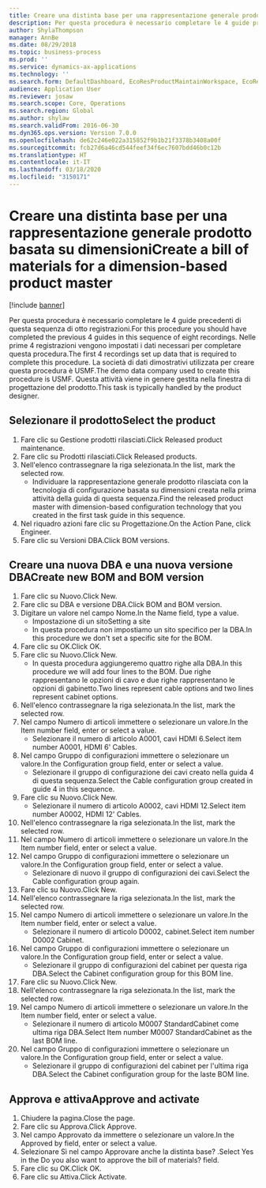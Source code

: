 ```yaml
---
title: Creare una distinta base per una rappresentazione generale prodotto basata su dimensioni
description: Per questa procedura è necessario completare le 4 guide precedenti di questa sequenza di otto registrazioni.
author: ShylaThompson
manager: AnnBe
ms.date: 08/29/2018
ms.topic: business-process
ms.prod: ''
ms.service: dynamics-ax-applications
ms.technology: ''
ms.search.form: DefaultDashboard, EcoResProductMaintainWorkspace, EcoResProductOpenCasesFormPart, EcoResProductDetailsExtended, BOMConsistOf, BOMTable, InventItemIdLookupSimple, HcmWorkerLookUp
audience: Application User
ms.reviewer: josaw
ms.search.scope: Core, Operations
ms.search.region: Global
ms.author: shylaw
ms.search.validFrom: 2016-06-30
ms.dyn365.ops.version: Version 7.0.0
ms.openlocfilehash: de62c246e022a315852f9b1b21f3378b3408a00f
ms.sourcegitcommit: fcb27d6a46cd544feef34f6ec7607bdd46b0c12b
ms.translationtype: HT
ms.contentlocale: it-IT
ms.lasthandoff: 03/18/2020
ms.locfileid: "3150171"
---
```

# <a name="create-a-bill-of-materials-for-a-dimension-based-product-master"></a><span data-ttu-id="2f890-103">Creare una distinta base per una rappresentazione generale prodotto basata su dimensioni</span><span class="sxs-lookup"><span data-stu-id="2f890-103">Create a bill of materials for a dimension-based product master</span></span>

[!include [banner](../../includes/banner.md)]

<span data-ttu-id="2f890-104">Per questa procedura è necessario completare le 4 guide precedenti di questa sequenza di otto registrazioni.</span><span class="sxs-lookup"><span data-stu-id="2f890-104">For this procedure you should have completed the previous 4 guides in this sequence of eight recordings.</span></span> <span data-ttu-id="2f890-105">Nelle prime 4 registrazioni vengono impostati i dati necessari per completare questa procedura.</span><span class="sxs-lookup"><span data-stu-id="2f890-105">The first 4 recordings set up data that is required to complete this procedure.</span></span> <span data-ttu-id="2f890-106">La società di dati dimostrativi utilizzata per creare questa procedura è USMF.</span><span class="sxs-lookup"><span data-stu-id="2f890-106">The demo data company used to create this procedure is USMF.</span></span> <span data-ttu-id="2f890-107">Questa attività viene in genere gestita nella finestra di progettazione del prodotto.</span><span class="sxs-lookup"><span data-stu-id="2f890-107">This task is typically handled by the product designer.</span></span>


## <a name="select-the-product"></a><span data-ttu-id="2f890-108">Selezionare il prodotto</span><span class="sxs-lookup"><span data-stu-id="2f890-108">Select the product</span></span>
1. <span data-ttu-id="2f890-109">Fare clic su Gestione prodotti rilasciati.</span><span class="sxs-lookup"><span data-stu-id="2f890-109">Click Released product maintenance.</span></span>
2. <span data-ttu-id="2f890-110">Fare clic su Prodotti rilasciati.</span><span class="sxs-lookup"><span data-stu-id="2f890-110">Click Released products.</span></span>
3. <span data-ttu-id="2f890-111">Nell'elenco contrassegnare la riga selezionata.</span><span class="sxs-lookup"><span data-stu-id="2f890-111">In the list, mark the selected row.</span></span>
    * <span data-ttu-id="2f890-112">Individuare la rappresentazione generale prodotto rilasciata con la tecnologia di configurazione basata su dimensioni creata nella prima attività della guida di questa sequenza.</span><span class="sxs-lookup"><span data-stu-id="2f890-112">Find the released product master with dimension-based configuration technology that you created in the first task guide in this sequence.</span></span>  
4. <span data-ttu-id="2f890-113">Nel riquadro azioni fare clic su Progettazione.</span><span class="sxs-lookup"><span data-stu-id="2f890-113">On the Action Pane, click Engineer.</span></span>
5. <span data-ttu-id="2f890-114">Fare clic su Versioni DBA.</span><span class="sxs-lookup"><span data-stu-id="2f890-114">Click BOM versions.</span></span>

## <a name="create-new-bom-and-bom-version"></a><span data-ttu-id="2f890-115">Creare una nuova DBA e una nuova versione DBA</span><span class="sxs-lookup"><span data-stu-id="2f890-115">Create new BOM and BOM version</span></span>
1. <span data-ttu-id="2f890-116">Fare clic su Nuovo.</span><span class="sxs-lookup"><span data-stu-id="2f890-116">Click New.</span></span>
2. <span data-ttu-id="2f890-117">Fare clic su DBA e versione DBA.</span><span class="sxs-lookup"><span data-stu-id="2f890-117">Click BOM and BOM version.</span></span>
3. <span data-ttu-id="2f890-118">Digitare un valore nel campo Nome.</span><span class="sxs-lookup"><span data-stu-id="2f890-118">In the Name field, type a value.</span></span>
    * <span data-ttu-id="2f890-119">Impostazione di un sito</span><span class="sxs-lookup"><span data-stu-id="2f890-119">Setting a site</span></span>  
    * <span data-ttu-id="2f890-120">In questa procedura non impostiamo un sito specifico per la DBA.</span><span class="sxs-lookup"><span data-stu-id="2f890-120">In this procedure we don't set a specific site for the BOM.</span></span>  
4. <span data-ttu-id="2f890-121">Fare clic su OK.</span><span class="sxs-lookup"><span data-stu-id="2f890-121">Click OK.</span></span>
5. <span data-ttu-id="2f890-122">Fare clic su Nuovo.</span><span class="sxs-lookup"><span data-stu-id="2f890-122">Click New.</span></span>
    * <span data-ttu-id="2f890-123">In questa procedura aggiungeremo quattro righe alla DBA.</span><span class="sxs-lookup"><span data-stu-id="2f890-123">In this procedure we will add four lines to the BOM.</span></span> <span data-ttu-id="2f890-124">Due righe rappresentano le opzioni di cavo e due righe rappresentano le opzioni di gabinetto.</span><span class="sxs-lookup"><span data-stu-id="2f890-124">Two lines represent cable options and two lines represent cabinet options.</span></span>  
6. <span data-ttu-id="2f890-125">Nell'elenco contrassegnare la riga selezionata.</span><span class="sxs-lookup"><span data-stu-id="2f890-125">In the list, mark the selected row.</span></span>
7. <span data-ttu-id="2f890-126">Nel campo Numero di articoli immettere o selezionare un valore.</span><span class="sxs-lookup"><span data-stu-id="2f890-126">In the Item number field, enter or select a value.</span></span>
    * <span data-ttu-id="2f890-127">Selezionare il numero di articolo A0001, cavi HDMI 6.</span><span class="sxs-lookup"><span data-stu-id="2f890-127">Select item number A0001, HDMI 6' Cables.</span></span>  
8. <span data-ttu-id="2f890-128">Nel campo Gruppo di configurazioni immettere o selezionare un valore.</span><span class="sxs-lookup"><span data-stu-id="2f890-128">In the Configuration group field, enter or select a value.</span></span>
    * <span data-ttu-id="2f890-129">Selezionare il gruppo di configurazione dei cavi creato nella guida 4 di questa sequenza.</span><span class="sxs-lookup"><span data-stu-id="2f890-129">Select the Cable configuration group created in guide 4 in this sequence.</span></span>  
9. <span data-ttu-id="2f890-130">Fare clic su Nuovo.</span><span class="sxs-lookup"><span data-stu-id="2f890-130">Click New.</span></span>
    * <span data-ttu-id="2f890-131">Selezionare il numero di articolo A0002, cavi HDMI 12.</span><span class="sxs-lookup"><span data-stu-id="2f890-131">Select item number A0002, HDMI 12' Cables.</span></span>  
10. <span data-ttu-id="2f890-132">Nell'elenco contrassegnare la riga selezionata.</span><span class="sxs-lookup"><span data-stu-id="2f890-132">In the list, mark the selected row.</span></span>
11. <span data-ttu-id="2f890-133">Nel campo Numero di articoli immettere o selezionare un valore.</span><span class="sxs-lookup"><span data-stu-id="2f890-133">In the Item number field, enter or select a value.</span></span>
12. <span data-ttu-id="2f890-134">Nel campo Gruppo di configurazioni immettere o selezionare un valore.</span><span class="sxs-lookup"><span data-stu-id="2f890-134">In the Configuration group field, enter or select a value.</span></span>
    * <span data-ttu-id="2f890-135">Selezionare di nuovo il gruppo di configurazioni dei cavi.</span><span class="sxs-lookup"><span data-stu-id="2f890-135">Select the Cable configuration group again.</span></span>  
13. <span data-ttu-id="2f890-136">Fare clic su Nuovo.</span><span class="sxs-lookup"><span data-stu-id="2f890-136">Click New.</span></span>
14. <span data-ttu-id="2f890-137">Nell'elenco contrassegnare la riga selezionata.</span><span class="sxs-lookup"><span data-stu-id="2f890-137">In the list, mark the selected row.</span></span>
15. <span data-ttu-id="2f890-138">Nel campo Numero di articoli immettere o selezionare un valore.</span><span class="sxs-lookup"><span data-stu-id="2f890-138">In the Item number field, enter or select a value.</span></span>
    * <span data-ttu-id="2f890-139">Selezionare il numero di articolo D0002, cabinet.</span><span class="sxs-lookup"><span data-stu-id="2f890-139">Select item number D0002 Cabinet.</span></span>  
16. <span data-ttu-id="2f890-140">Nel campo Gruppo di configurazioni immettere o selezionare un valore.</span><span class="sxs-lookup"><span data-stu-id="2f890-140">In the Configuration group field, enter or select a value.</span></span>
    * <span data-ttu-id="2f890-141">Selezionare il gruppo di configurazioni del cabinet per questa riga DBA.</span><span class="sxs-lookup"><span data-stu-id="2f890-141">Select the Cabinet configuration group for this BOM line.</span></span>  
17. <span data-ttu-id="2f890-142">Fare clic su Nuovo.</span><span class="sxs-lookup"><span data-stu-id="2f890-142">Click New.</span></span>
18. <span data-ttu-id="2f890-143">Nell'elenco contrassegnare la riga selezionata.</span><span class="sxs-lookup"><span data-stu-id="2f890-143">In the list, mark the selected row.</span></span>
19. <span data-ttu-id="2f890-144">Nel campo Numero di articoli immettere o selezionare un valore.</span><span class="sxs-lookup"><span data-stu-id="2f890-144">In the Item number field, enter or select a value.</span></span>
    * <span data-ttu-id="2f890-145">Selezionare il numero di articolo M0007 StandardCabinet come ultima riga DBA.</span><span class="sxs-lookup"><span data-stu-id="2f890-145">Select Item number M0007 StandardCabinet as the last BOM line.</span></span>  
20. <span data-ttu-id="2f890-146">Nel campo Gruppo di configurazioni immettere o selezionare un valore.</span><span class="sxs-lookup"><span data-stu-id="2f890-146">In the Configuration group field, enter or select a value.</span></span>
    * <span data-ttu-id="2f890-147">Selezionare il gruppo di configurazioni del cabinet per l'ultima riga DBA.</span><span class="sxs-lookup"><span data-stu-id="2f890-147">Select the Cabinet configuration group for the laste BOM line.</span></span>  

## <a name="approve-and-activate"></a><span data-ttu-id="2f890-148">Approva e attiva</span><span class="sxs-lookup"><span data-stu-id="2f890-148">Approve and activate</span></span>
1. <span data-ttu-id="2f890-149">Chiudere la pagina.</span><span class="sxs-lookup"><span data-stu-id="2f890-149">Close the page.</span></span>
2. <span data-ttu-id="2f890-150">Fare clic su Approva.</span><span class="sxs-lookup"><span data-stu-id="2f890-150">Click Approve.</span></span>
3. <span data-ttu-id="2f890-151">Nel campo Approvato da immettere o selezionare un valore.</span><span class="sxs-lookup"><span data-stu-id="2f890-151">In the Approved by field, enter or select a value.</span></span>
4. <span data-ttu-id="2f890-152">Selezionare Sì nel campo Approvare anche la distinta base? .</span><span class="sxs-lookup"><span data-stu-id="2f890-152">Select Yes in the Do you also want to approve the bill of materials? field.</span></span>
5. <span data-ttu-id="2f890-153">Fare clic su OK.</span><span class="sxs-lookup"><span data-stu-id="2f890-153">Click OK.</span></span>
6. <span data-ttu-id="2f890-154">Fare clic su Attiva.</span><span class="sxs-lookup"><span data-stu-id="2f890-154">Click Activate.</span></span>

